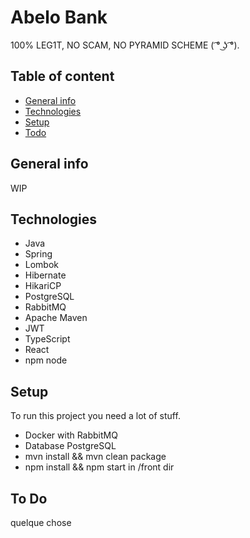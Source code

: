 # Abelo Bank
100% LEG1T, NO SCAM, NO PYRAMID SCHEME  ( ͡° ͜ʖ ͡°).
## Table of content
* [General info](#general-info)
* [Technologies](#technologies)
* [Setup](#setup)
* [Todo](#to-do)

## General info

WIP


## Technologies
* Java
* Spring
* Lombok
* Hibernate
* HikariCP
* PostgreSQL
* RabbitMQ
* Apache Maven
* JWT
* TypeScript
* React
* npm node


## Setup
To run this project you need a lot of stuff.
* Docker with RabbitMQ
* Database PostgreSQL
* mvn install && mvn clean package
* npm install && npm start in /front dir


## To Do
quelque chose 